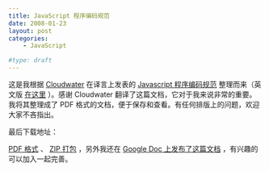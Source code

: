 ```yaml
---
title: JavaScript 程序编码规范
date: 2008-01-23
layout: post
categories:
    - JavaScript

#type: draft
---
```


这是我根据  [Cloudwater](http://www.cloudwater.net/)  在译言上发表的  [Javascript 程序编码规范](http://yeeyan.com/articles/view/cloudwater/4042) 整理而来（英文版 [在这里](http://javascript.crockford.com/code.html) ）。感谢 Cloudwater 翻译了这篇文档，它对于我来说非常的重要。我将其整理成了 PDF 格式的文档，便于保存和查看。有任何排版上的问题，欢迎大家不吝指出。

最后下载地址：

 [PDF 格式](http://files.gracecode.com/2008_01_23/1201060450.pdf) 、 [ZIP 打包](http://files.gracecode.com/2008_01_23/1201060468.zip) ，另外我还在  [Google Doc 上发布了这篇文档](http://docs.google.com/Doc?id=dc69bm9n_12frvzq6kr) ，有兴趣的可以加入一起完善。
